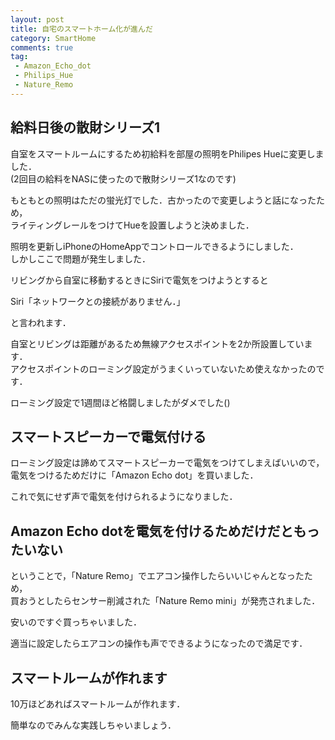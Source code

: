 ```yaml
---
layout: post
title: 自宅のスマートホーム化が進んだ
category: SmartHome
comments: true
tag:
 - Amazon_Echo_dot
 - Philips_Hue
 - Nature_Remo
---
```


## 給料日後の散財シリーズ1

自室をスマートルームにするため初給料を部屋の照明をPhilipes Hueに変更しました．  
(2回目の給料をNASに使ったので散財シリーズ1なのです)

もともとの照明はただの蛍光灯でした．古かったので変更しようと話になったため，  
ライティングレールをつけてHueを設置しようと決めました．

照明を更新しiPhoneのHomeAppでコントロールできるようにしました．  
しかしここで問題が発生しました．

リビングから自室に移動するときにSiriで電気をつけようとすると

Siri「ネットワークとの接続がありません．」

と言われます．

自室とリビングは距離があるため無線アクセスポイントを2か所設置しています．  
アクセスポイントのローミング設定がうまくいっていないため使えなかったのです．

ローミング設定で1週間ほど格闘しましたがダメでした()

## スマートスピーカーで電気付ける

ローミング設定は諦めてスマートスピーカーで電気をつけてしまえばいいので，  
電気をつけるためだけに「Amazon Echo dot」を買いました．

これで気にせず声で電気を付けられるようになりました．

## Amazon Echo dotを電気を付けるためだけだともったいない

ということで，「Nature Remo」でエアコン操作したらいいじゃんとなったため，  
買おうとしたらセンサー削減された「Nature Remo mini」が発売されました．

安いのですぐ買っちゃいました．

適当に設定したらエアコンの操作も声でできるようになったので満足です．

## スマートルームが作れます

10万ほどあればスマートルームが作れます．

簡単なのでみんな実践しちゃいましょう．
